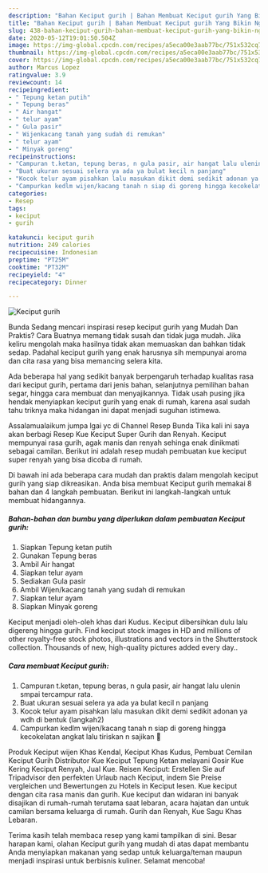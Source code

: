 ```yaml
---
description: "Bahan Keciput gurih | Bahan Membuat Keciput gurih Yang Bikin Ngiler"
title: "Bahan Keciput gurih | Bahan Membuat Keciput gurih Yang Bikin Ngiler"
slug: 438-bahan-keciput-gurih-bahan-membuat-keciput-gurih-yang-bikin-ngiler
date: 2020-05-12T19:01:50.504Z
image: https://img-global.cpcdn.com/recipes/a5eca00e3aab77bc/751x532cq70/keciput-gurih-foto-resep-utama.jpg
thumbnail: https://img-global.cpcdn.com/recipes/a5eca00e3aab77bc/751x532cq70/keciput-gurih-foto-resep-utama.jpg
cover: https://img-global.cpcdn.com/recipes/a5eca00e3aab77bc/751x532cq70/keciput-gurih-foto-resep-utama.jpg
author: Marcus Lopez
ratingvalue: 3.9
reviewcount: 14
recipeingredient:
- " Tepung ketan putih"
- " Tepung beras"
- " Air hangat"
- " telur ayam"
- " Gula pasir"
- " Wijenkacang tanah yang sudah di remukan"
- " telur ayam"
- " Minyak goreng"
recipeinstructions:
- "Campuran t.ketan, tepung beras, n gula pasir, air hangat lalu ulenin smpai tercampur rata."
- "Buat ukuran sesuai selera ya ada ya bulat kecil n panjang"
- "Kocok telur ayam pisahkan lalu masukan dikit demi sedikit adonan ya wdh di bentuk (langkah2)"
- "Campurkan kedlm wijen/kacang tanah n siap di goreng hingga kecokelatan angkat lalu tiriskan n sajikan 🙂"
categories:
- Resep
tags:
- keciput
- gurih

katakunci: keciput gurih 
nutrition: 249 calories
recipecuisine: Indonesian
preptime: "PT25M"
cooktime: "PT32M"
recipeyield: "4"
recipecategory: Dinner

---
```



![Keciput gurih](https://img-global.cpcdn.com/recipes/a5eca00e3aab77bc/751x532cq70/keciput-gurih-foto-resep-utama.jpg)

Bunda Sedang mencari inspirasi resep keciput gurih yang Mudah Dan Praktis? Cara Buatnya memang tidak susah dan tidak juga mudah. Jika keliru mengolah maka hasilnya tidak akan memuaskan dan bahkan tidak sedap. Padahal keciput gurih yang enak harusnya sih mempunyai aroma dan cita rasa yang bisa memancing selera kita.

Ada beberapa hal yang sedikit banyak berpengaruh terhadap kualitas rasa dari keciput gurih, pertama dari jenis bahan, selanjutnya pemilihan bahan segar, hingga cara membuat dan menyajikannya. Tidak usah pusing jika hendak menyiapkan keciput gurih yang enak di rumah, karena asal sudah tahu triknya maka hidangan ini dapat menjadi suguhan istimewa.

Assalamualaikum jumpa lgai yc di Channel Resep Bunda Tika kali ini saya akan berbagi Resep Kue Keciput Super Gurih dan Renyah. Keciput mempunyai rasa gurih, agak manis dan renyah sehinga enak dinikmati sebagai camilan. Berikut ini adalah resep mudah pembuatan kue keciput super renyah yang bisa dicoba di rumah.


Di bawah ini ada beberapa cara mudah dan praktis dalam mengolah keciput gurih yang siap dikreasikan. Anda bisa membuat Keciput gurih memakai 8 bahan dan 4 langkah pembuatan. Berikut ini langkah-langkah untuk membuat hidangannya.

<!--inarticleads1-->

##### Bahan-bahan dan bumbu yang diperlukan dalam pembuatan Keciput gurih:

1. Siapkan  Tepung ketan putih
1. Gunakan  Tepung beras
1. Ambil  Air hangat
1. Siapkan  telur ayam
1. Sediakan  Gula pasir
1. Ambil  Wijen/kacang tanah yang sudah di remukan
1. Siapkan  telur ayam
1. Siapkan  Minyak goreng


Keciput menjadi oleh-oleh khas dari Kudus. Keciput dibersihkan dulu lalu digereng hingga gurih. Find keciput stock images in HD and millions of other royalty-free stock photos, illustrations and vectors in the Shutterstock collection. Thousands of new, high-quality pictures added every day.. 

<!--inarticleads2-->

##### Cara membuat Keciput gurih:

1. Campuran t.ketan, tepung beras, n gula pasir, air hangat lalu ulenin smpai tercampur rata.
1. Buat ukuran sesuai selera ya ada ya bulat kecil n panjang
1. Kocok telur ayam pisahkan lalu masukan dikit demi sedikit adonan ya wdh di bentuk (langkah2)
1. Campurkan kedlm wijen/kacang tanah n siap di goreng hingga kecokelatan angkat lalu tiriskan n sajikan 🙂


Produk Keciput wijen Khas Kendal, Keciput Khas Kudus, Pembuat Cemilan Keciput Gurih Distributor Kue Keciput Tepung Ketan melayani Gosir Kue Kering Keciput Renyah, Jual Kue. Reisen Keciput: Erstellen Sie auf Tripadvisor den perfekten Urlaub nach Keciput, indem Sie Preise vergleichen und Bewertungen zu Hotels in Keciput lesen. Kue keciput dengan cita rasa manis dan gurih. Kue keciput dan widaran ini banyak disajikan di rumah-rumah terutama saat lebaran, acara hajatan dan untuk camilan bersama keluarga di rumah. Gurih dan Renyah, Kue Sagu Khas Lebaran. 

Terima kasih telah membaca resep yang kami tampilkan di sini. Besar harapan kami, olahan Keciput gurih yang mudah di atas dapat membantu Anda menyiapkan makanan yang sedap untuk keluarga/teman maupun menjadi inspirasi untuk berbisnis kuliner. Selamat mencoba!
